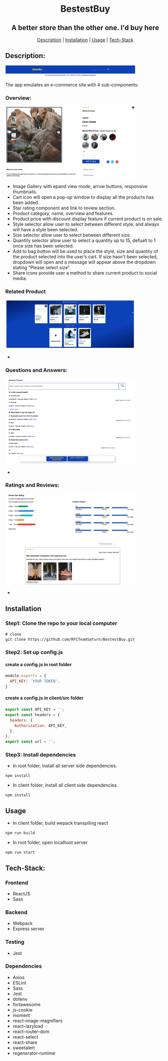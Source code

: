 <div align="center">

# BestestBuy
## A better store than the other one. I'd buy here
[Description](#Description) |
[Installation](#Installation) |
[Usage](#Usage) |
[Tech-Stack](#Tech-Stack)

</div>





## Description:
<img src="./image/header.png" alt="BestestBuyLogo" style="zoom: 40%"/>

The app emulates an e-commerce site with 4 sub-components:

### Overview:
<img src="./image/overview.png" alt="BestestBuyOverview" style="zoom: 40%"/>

- Image Gallery with epand view mode, arrow buttons, responsive thumbnails.
- Cart icon will open a pop-up window to display all the products has been added.
- Star rating component and link to review section.
- Product category, name, overview and features.
- Product price with discount display feature if current product is on sale.
- Style selector allow user to select between different style, and always will have a style been selected.
- Size selector allow user to select between different size.
- Quantity selector allow user to select a quantity up to 15, defualt to 1 once size has been selected.
- Add to bag button will be used to place the style, size and quantity of the product selected into the user’s cart. If size hasn't been selected, dropdown will open and a message will appear above the dropdown stating "Please select size".
- Share icons provide user a method to share current product to social media.

### Related Product
<img src="./image/relatedProduct.png" alt="BestestBuyrelatedProduct" style="zoom: 40%"/>

-

### Questions and Answers:
<img src="./image/QandA.png" alt="BestestBuyQandA" style="zoom: 40%"/>

-

### Ratings and Reviews:
<img src="./image/RatingReview.png" alt="BestestBuyRatingReview" style="zoom: 40%"/>

-

## Installation

### Step1: Clone the repo to your local computer

```shell
# clone
git clone https://github.com/RFCTeamSaturn/BestestBuy.git
```

### Step2: Set up config.js

#### create a config.js in root folder
```js
module.exports = {
  API_KEY: 'YOUR TOKEN',
}
```

#### create a config.js in client/src folder

```js
export const API_KEY = '';
export const headers = {
  headers: {
    Authorization: API_KEY,
  },
};
export const url = '';
```

### Step3: Install dependencies

- In root folder, install all server side dependencies.
```shell
npm install
```
- In client folder, install all client side dependencies.
```shell
npm install
```

## Usage

-  In client folder, build wepack transpiling react
```shell
npm run build
```
- In root folder, open localhost server
```shell
npm run start
```

## Tech-Stack:

### Frontend
- ReactJS
- Sass

### Backend
- Webpack
- Express server

### Testing
- Jest

### Dependencies
- Axios
- ESLint
- Sass
- Jest
- dotenv
- fortawesome
- js-cookie
- moment
- react-image-magnifiers
- react-lazyload
- react-router-dom
- react-select
- react-share
- sweetalert
- regenerator-runtime
